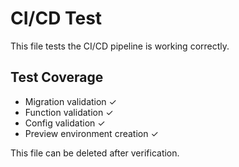 # CI/CD Test

This file tests the CI/CD pipeline is working correctly.

## Test Coverage
- Migration validation ✓
- Function validation ✓
- Config validation ✓
- Preview environment creation ✓

This file can be deleted after verification.